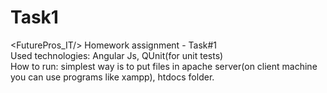 # Task1
<FuturePros_IT/> Homework assignment - Task#1<br>
Used technologies: Angular Js, QUnit(for unit tests)<br>
How to run: simplest way is to put files in apache server(on client machine you can use programs like xampp), htdocs folder.
